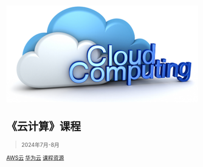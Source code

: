 <!-- _coverpage.md -->

![logo](cloud-computing.jpg)

# 《云计算》课程

> 2024年7月-8月


[AWS云](https://awsacademy.instructure.com/)
[华为云](https://www.huaweicloud.com/)
[课程资源](#课前准备)
